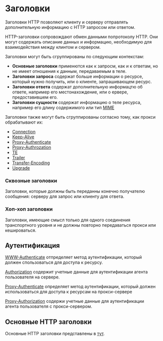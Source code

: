# Заголовки

Заголовки HTTP позволяют клиенту и серверу отправлять дополнительную информацию с HTTP запросом или ответом.

HTTP-заголовки сопровождают обмен данными попротоколу HTTP. Они могут содержать описание данных и информацию, необходимую для взаимодействия между клинтом и сервером.

Заголовки могут быть сгруппированы по следующим контекстам:

- **Основные заголовки** применются как к запросм, как и к ответам, но не имеет отношения к данным, передаваемым в теле.
- **Заголовки запроса** содержат больше информации о ресурсе, который нужно получить, или о клиенте, запрашивающем ресурс.
- **Заголовки ответа** содержат дополнительную информацтю об ответе, например его местонахождение, или о ервере, предоставившем его.
- **Заголовки сущности** содержат информацию о теле ресурса, например его длину содержимого или тип [MIME](https://developer.mozilla.org/en-US/docs/Web/SVG/Content_type)

Заголовки также могут быть сгруппированы согласно тому, как прокси обрабатывают их:

- [Connection](https://developer.mozilla.org/ru/docs/Web/HTTP/Headers/Connection)
- [Keep-Alive](https://developer.mozilla.org/en-US/docs/Web/HTTP/Headers/Keep-Alive)
- [Proxy-Authenticate](https://developer.mozilla.org/en-US/docs/Web/HTTP/Headers/Proxy-Authenticate)
- [Proxy-Authrozation](https://developer.mozilla.org/en-US/docs/Web/HTTP/Headers/Proxy-Authorization)
- [TE](https://developer.mozilla.org/en-US/docs/Web/HTTP/Headers/TE)
- [Trailer](https://developer.mozilla.org/en-US/docs/Web/HTTP/Headers/Trailer)
- [Transfer-Encoding](https://developer.mozilla.org/en-US/docs/Web/HTTP/Headers/Transfer-Encoding)
- [Upgrade](https://developer.mozilla.org/en-US/docs/Web/HTTP/Headers/Upgrade)

### Сквозные заголовки

Заголовки, которые должны быть переданны конечно получателю сообщения: серверу для запрос или клиенту для ответа.

### Хоп-хоп заголовки

Заголовки, имеющие смысл только для одного соединения транспортного уровня и не должны повторно передаваться прокси или кешироваться.

## Аутентификация

[WWW-Authenticate](https://developer.mozilla.org/en-US/docs/Web/HTTP/Headers/WWW-Authenticate) отпределяет метод аутентификации, который должен спользоваться для доступа к ресурсу.

[Authorization](https://developer.mozilla.org/ru/docs/Web/HTTP/Headers/Authorization) содержит учетные данные для аутентификации агента пользователя на сервере.

[Proxy-Authenticate](https://developer.mozilla.org/en-US/docs/Web/HTTP/Headers/Proxy-Authenticate) определяет метод аутентификации, который должен использоваться для доступа к ресурсам на прокси-сервере

[Proxy-Authorization](https://developer.mozilla.org/en-US/docs/Web/HTTP/Headers/Proxy-Authorization) содержи учетные данные для аутентификации агента пользователя с прокси-сервером.

## Основные HTTP заголовки

Основные HTTP заголовки представлены в [тут](https://developer.mozilla.org/ru/docs/Web/HTTP/Headers#%D0%B0%D1%83%D1%82%D0%B5%D0%BD%D1%82%D0%B8%D1%84%D0%B8%D0%BA%D0%B0%D1%86%D0%B8%D1%8F).